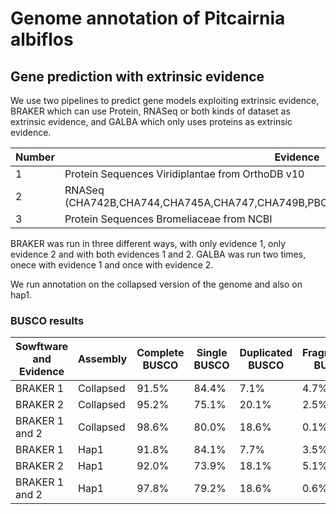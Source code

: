 # Genome annotation of __Pitcairnia albiflos__

## Gene prediction with extrinsic evidence

We use two pipelines to predict gene models exploiting extrinsic evidence, BRAKER which can use Protein, RNASeq or both kinds of dataset as extrinsic evidence, and GALBA which only uses proteins as extrinsic evidence.

| Number | Evidence | BRAKER | GALBA |
| --- | --- | --- | --- |
| 1 | Protein Sequences Viridiplantae from OrthoDB v10 | X | X |
| 2 | RNASeq (CHA742B,CHA744,CHA745A,CHA747,CHA749B,PBO670,PBO674A,PBO675,PBO677,PBO678)| X | |
| 3 | Protein Sequences Bromeliaceae from NCBI | | X |

BRAKER was run in three different ways, with only evidence 1, only evidence 2 and with both evidences 1 and 2. GALBA was run two times, onece with evidence 1 and once with evidence 2.

We run annotation on the collapsed version of the genome and also on hap1.

### BUSCO results

| Sowftware and Evidence | Assembly | Complete BUSCO | Single BUSCO | Duplicated BUSCO | Fragmented BUSCO | Missing BUSCO | N BUSCO | BUSCO DB |
| --- | --- | --- | --- | --- | --- |--- | --- | --- |
| BRAKER 1 | Collapsed | 91.5% | 84.4% | 7.1% | 4.7% | 3.8% | 1614 | Embryophyta |
| BRAKER 2 | Collapsed | 95.2% | 75.1% | 20.1% | 2.5% | 2.3% | 1614 | Embryophyta |
| BRAKER 1 and 2 | Collapsed | 98.6% | 80.0% | 18.6% | 0.1% | 1.3% | 1614 | Embryophyta |
| BRAKER 1 | Hap1 | 91.8% | 84.1% | 7.7% | 3.5% | 4.7% | 3236 | Liliopsida |
| BRAKER 2 | Hap1 | 92.0% | 73.9% | 18.1% | 5.1% | 2.9% | 3236 | Liliopsida |
| BRAKER 1 and 2 | Hap1 | 97.8% | 79.2% | 18.6% | 0.6% | 1.6% | 3236 | Liliopsida |
